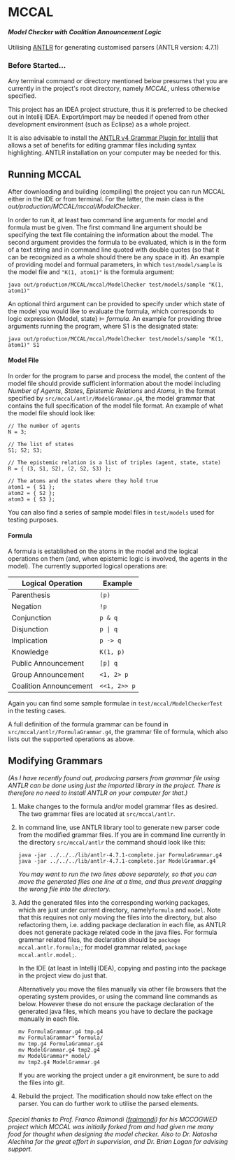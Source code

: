 # MCCAL

#### *Model Checker with Coalition Announcement Logic*
Utilising [ANTLR][2] for generating customised parsers
(ANTLR version: 4.7.1)

### Before Started...

Any terminal command or directory mentioned below presumes that you are currently in the project's root directory, namely *MCCAL*, unless otherwise specified. 

This project has an IDEA project structure, thus it is preferred to be checked out in Intellij IDEA. Export/import may be needed if opened from other development environment (such as Eclipse) as a whole project. 

It is also advisable to install the [ANTLR v4 Grammar Plugin for Intellij][3] that allows a set of benefits for editing grammar files including syntax highlighting. ANTLR installation on your computer may be needed for this.

## Running MCCAL

After downloading and building (compiling) the project you can run MCCAL either in the IDE or from terminal. For the latter, the main class is the *out/production/MCCAL/mccal/ModelChecker*. 

In order to run it, at least two command line arguments for model and formula must be given. The first command line argument should be specifying the text file containing the information about the model. The second argument provides the formula to be evaluated, which is in the form of a text string and in command line quoted with double quotes (so that it can be recognized as a whole should there be any space in it). An example of providing model and formual parameters, in which `test/model/sample` is the model file and `"K(1, atom1)"` is the formula argument: 

```shell
java out/production/MCCAL/mccal/ModelChecker test/models/sample "K(1, atom1)"
```

An optional third argument can be provided to specify under which state of the model you would like to evaluate the formula, which corresponds to logic expression {Model, state} ⊨ *formula*. An example for providing three arguments running the program, where S1 is the designated state:

```shell
java out/production/MCCAL/mccal/ModelChecker test/models/sample "K(1, atom1)" S1
```

#### Model File

In order for the program to parse and process the model, the content of the model file should provide sufficient information about the model including *Number of Agents*, *States*, *Epistemic Relations* and *Atoms*, in the format specified by `src/mccal/antlr/ModelGrammar.g4`, the model grammar that contains the full specification of the model file format. An example of what the model file should look like:

```
// The number of agents
N = 3;

// The list of states
S1; S2; S3;

// The epistemic relation is a list of triples (agent, state, state)
R = { (3, S1, S2), (2, S2, S3) };

// The atoms and the states where they hold true
atom1 = { S1 };
atom2 = { S2 };
atom3 = { S3 };
```

You can also find a series of sample model files in `test/models`  used for testing purposes. 

#### Formula

A formula is established on the atoms in the model and the logical operations on them (and, when epistemic logic is involved, the agents in the model). The currently supported logical operations are:

| Logical Operation      | Example      |
| ---------------------- | ------------ |
| Parenthesis            | `(p)`        |
| Negation               | `!p`         |
| Conjunction            | `p & q`      |
| Disjunction            | `p \| q`      |
| Implication            | `p -> q`     |
| Knowledge              | `K(1, p)`    |
| Public Announcement    | `[p] q`      |
| Group Announcement     | `<1, 2> p`   |
| Coalition Announcement | `<<1, 2>> p` |

Again you can find some sample formulae in `test/mccal/ModelCheckerTest`  in the testing cases. 

A full definition of the formula grammar can be found in `src/mccal/antlr/FormulaGrammar.g4`, the grammar file of formula, which also lists out the supported operations as above. 

## Modifying Grammars

*(As I have recently found out, producing parsers from grammar file using ANTLR can be done using just the imported library in the project. There is therefore no need to install ANTLR on your computer for that.)*

1. Make changes to the formula and/or model grammar files as desired. The two grammar files are located at `src/mccal/antlr`. 

2. In command line, use ANTLR library tool to generate new parser code from the modified grammar files. If you are in command line currently in the directory `src/mccal/antlr` the command should look like this:

   ```shell
   java -jar ../../../lib/antlr-4.7.1-complete.jar FormulaGrammar.g4
   java -jar ../../../lib/antlr-4.7.1-complete.jar ModelGrammar.g4
   ```
   
   *You may want to run the two lines above separately, so that you can move the generated files one line at a time, and thus prevent dragging the wrong file into the directory.*

3. Add the generated files into the corresponding working packages, which are just under current directory, namely`formula` and `model`. 
   Note that this requires not only moving the files into the directory, but also refactoring them, i.e. adding package declaration in each file, as ANTLR does not generate package related code in the java files.
   For formula grammar related files, the declaration should be `package mccal.antlr.formula;`; for model grammar related, `package mccal.antlr.model;`. 

   In the IDE (at least in Intellij IDEA), copying and pasting into the package in the project view do just that. 

   Alternatively you move the files manually via other file browsers that the operating system provides, or using the command line commands as below. However these do not ensure the package declaration of the generated java files, which means you have to declare the package manually in each file.

   ```shell
   mv FormulaGrammar.g4 tmp.g4
   mv FormulaGrammar* formula/
   mv tmp.g4 FormulaGrammar.g4
   mv ModelGrammar.g4 tmp2.g4
   mv ModelGrammar* model/
   mv tmp2.g4 ModelGrammar.g4
   ```

   If you are working the project under a git environment, be sure to add the files into git.

4. Rebuild the project. The modification should now take effect on the parser. You can do further work to utilise the parsed elements.



###### *Special thanks to Prof. Franco Raimondi ([fraimondi][1]) for his MCCOGWED project which MCCAL was initially forked from and had given me many food for thought when designing the model checker. Also to Dr. Natasha Alechina for the great effort in supervision, and Dr. Brian Logan for advising support.* 

[1]:	https://github.com/fraimondi/mccogwed
[2]:    https://www.antlr.org

[3]: http://plugins.jetbrains.com/plugin/7358-antlr-v4-grammar-plugin
